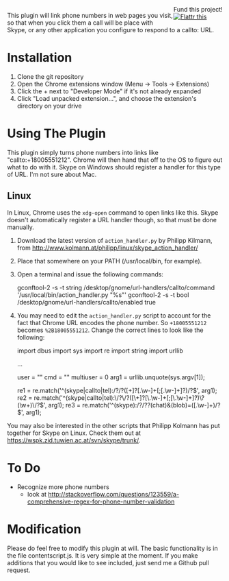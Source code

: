 <div style="float: right">
Fund this project!<br/>
<a href="http://flattr.com/thing/415053/Skype-Extension-for-Chrome" target="_blank"><img src="http://api.flattr.com/button/flattr-badge-large.png" alt="Flattr this" title="Flattr this" border="0" /></a>
</div>

This plugin will link phone numbers in web pages you visit, so that when you
click them a call will be place with Skype, or any other application you
configure to respond to a callto: URL.

Installation
============

1. Clone the git repository
2. Open the Chrome extensions window (Menu -> Tools -> Extensions)
3. Click the + next to "Developer Mode" if it's not already expanded
4. Click "Load unpacked extension...", and choose the extension's directory on your drive

Using The Plugin
================

This plugin simply turns phone numbers into links like "callto:+18005551212".
Chrome will then hand that off to the OS to figure out what to do with it.
Skype on Windows should register a handler for this type of URL. I'm not sure
about Mac.

Linux
-----

In Linux, Chrome uses the `xdg-open` command to open links like this. Skype
doesn't automatically register a URL handler though, so that must be done
manually.

1. Download the latest version of `action_handler.py` by Philipp Kilmann, from
   http://www.kolmann.at/philipp/linux/skype_action_handler/
2. Place that somewhere on your PATH (/usr/local/bin, for example).
3. Open a terminal and issue the following commands:

    gconftool-2 -s -t string /desktop/gnome/url-handlers/callto/command '/usr/local/bin/action_handler.py "%s"'
    gconftool-2 -s -t bool /desktop/gnome/url-handlers/callto/enabled true

4. You may need to edit the `action_handler.py` script to account for the fact
   that Chrome URL encodes the phone number. So `+18005551212` becomes
   `%2B18005551212`. Change the correct lines to look like the following:

    import dbus
    import sys
    import re
    import string
    import urllib

    ...

    user = ""
    cmd  = ""
    multiuser = 0
    arg1 = urllib.unquote(sys.argv[1]);

    re1 = re.match('^(skype|callto|tel):\/?\/?([\+]?[\.\w-]+[;[\.\w-]+]?)\/?$', arg1);
    re2 = re.match('^(skype|callto|tel):\/?\/?([\+]?[\.\w-]+[;[\.\w-]+]?)\?(\w+)\/?$', arg1);
    re3 = re.match('^(skype):\/?\/?\?(chat)\&(blob)=([\.\w-]+)\/?$', arg1);

You may also be interested in the other scripts that Philipp Kolmann has put
together for Skype on Linux. Check them out at
https://wspk.zid.tuwien.ac.at/svn/skype/trunk/.

To Do
=====

* Recognize more phone numbers
  - look at http://stackoverflow.com/questions/123559/a-comprehensive-regex-for-phone-number-validation

Modification
============

Please do feel free to modify this plugin at will. The basic functionality is
in the file contentscript.js. It is very simple at the moment. If you make
additions that you would like to see included, just send me a Github pull
request.

